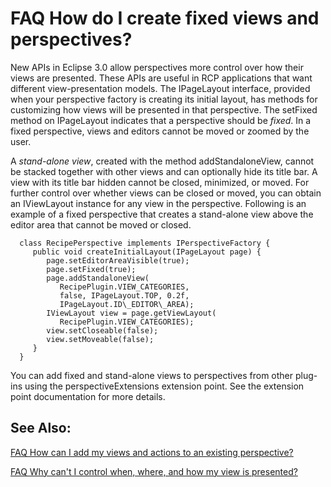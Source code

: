 

FAQ How do I create fixed views and perspectives?
=================================================

New APIs in Eclipse 3.0 allow perspectives more control over how their views are presented. These APIs are useful in RCP applications that want different view-presentation models. The IPageLayout interface, provided when your perspective factory is creating its initial layout, has methods for customizing how views will be presented in that perspective. The setFixed method on IPageLayout indicates that a perspective should be _fixed_. In a fixed perspective, views and editors cannot be moved or zoomed by the user.

A _stand-alone view_, created with the method addStandaloneView, cannot be stacked together with other views and can optionally hide its title bar. A view with its title bar hidden cannot be closed, minimized, or moved. For further control over whether views can be closed or moved, you can obtain an IViewLayout instance for any view in the perspective. Following is an example of a fixed perspective that creates a stand-alone view above the editor area that cannot be moved or closed.

      class RecipePerspective implements IPerspectiveFactory {
         public void createInitialLayout(IPageLayout page) {
            page.setEditorAreaVisible(true);
            page.setFixed(true);
            page.addStandaloneView(
               RecipePlugin.VIEW_CATEGORIES, 
               false, IPageLayout.TOP, 0.2f, 
               IPageLayout.ID\_EDITOR\_AREA);
            IViewLayout view = page.getViewLayout(
               RecipePlugin.VIEW_CATEGORIES);
            view.setCloseable(false);
            view.setMoveable(false);
         }
      }

You can add fixed and stand-alone views to perspectives from other plug-ins using the perspectiveExtensions extension point. See the extension point documentation for more details.

  

See Also:
---------

[FAQ How can I add my views and actions to an existing perspective?](./FAQ_How_can_I_add_my_views_and_actions_to_an_existing_perspective.md "FAQ How can I add my views and actions to an existing perspective?")

[FAQ Why can't I control when, where, and how my view is presented?](./FAQ_Why_can%27t_I_control_when,_where,_and_how_my_view_is_presented.md "FAQ Why can't I control when, where, and how my view is presented?")

